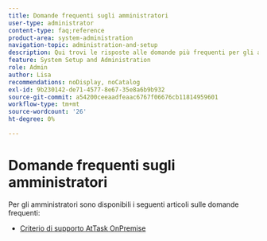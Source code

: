 ```yaml
---
title: Domande frequenti sugli amministratori
user-type: administrator
content-type: faq;reference
product-area: system-administration
navigation-topic: administration-and-setup
description: Qui trovi le risposte alle domande più frequenti per gli amministratori di Workfront.
feature: System Setup and Administration
role: Admin
author: Lisa
recommendations: noDisplay, noCatalog
exl-id: 9b230142-de71-4577-8e67-35e8a6b9b932
source-git-commit: a54200ceeaadfeaac6767f06676cb11814959601
workflow-type: tm+mt
source-wordcount: '26'
ht-degree: 0%

---
```


# Domande frequenti sugli amministratori

Per gli amministratori sono disponibili i seguenti articoli sulle domande frequenti:

* [Criterio di supporto AtTask OnPremise](../../administration-and-setup/administrator-faqs/attask-onpremise-support-policy.md)

  <!--
  <li Migrating to another cluster</a> </li>
  -->
